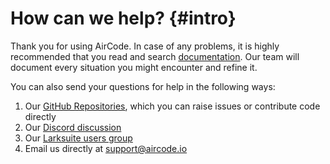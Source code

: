 # How can we help? {#intro}

Thank you for using AirCode. In case of any problems, it is highly recommended that you read and search [documentation](https://docs.aircode.io). Our team will document every situation you might encounter and refine it. 
 
You can also send your questions for help in the following ways: 
 
1. Our [GitHub Repositories](https://github.com/aircodelabs/aircode), which you can raise issues or contribute code directly
2. Our [Discord discussion](https://discord.com/invite/XrMVdYdEuY) 
3. Our [Larksuite users group](https://applink.feishu.cn/client/chat/chatter/add_by_link?link_token=6dem4ab3-d523-4562-9c63-9fb46d565b10) 
4. Email us directly at support@aircode.io

